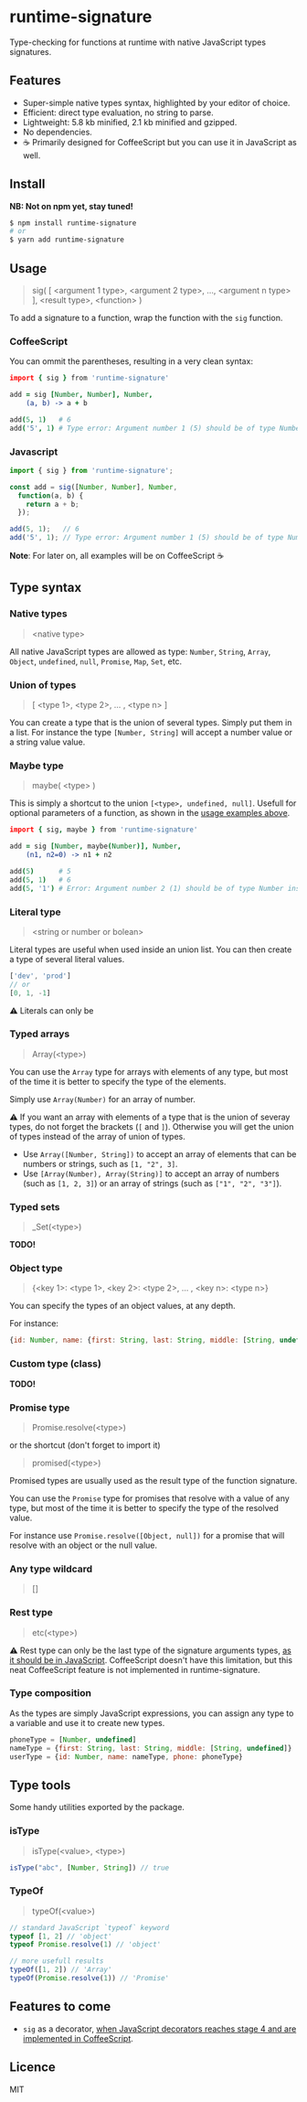 
runtime-signature
=================

Type-checking for functions at runtime with native JavaScript types signatures.


Features
--------

* Super-simple native types syntax, highlighted by your editor of choice.
* Efficient: direct type evaluation, no string to parse.
* Lightweight: 5.8 kb minified, 2.1 kb minified and gzipped.
* No dependencies.
* :coffee: Primarily designed for CoffeeScript but you can use it in JavaScript as well.

Install
-------

**NB: Not on npm yet, stay tuned!**

```bash
$ npm install runtime-signature
# or
$ yarn add runtime-signature
```

Usage
-----

> sig( [ <argument 1 type\>, <argument 2 type\>, …, <argument n type\> ], <result type\>, <function\> )

To add a signature to a function, wrap the function with the `sig` function.

### CoffeeScript

You can ommit the parentheses, resulting in a very clean syntax:

```coffee
import { sig } from 'runtime-signature'

add = sig [Number, Number], Number,
    (a, b) -> a + b

add(5, 1)   # 6
add('5', 1) # Type error: Argument number 1 (5) should be of type Number instead of String.
```

### Javascript

```js
import { sig } from 'runtime-signature';

const add = sig([Number, Number], Number,
  function(a, b) {
    return a + b;
  });

add(5, 1);   // 6
add('5', 1); // Type error: Argument number 1 (5) should be of type Number instead of String.
```

**Note**: For later on, all examples will be on CoffeeScript :coffee:

Type syntax
-----------

### Native types

> <native type\>

All native JavaScript types are allowed as type:
`Number`, `String`, `Array`, `Object`, `undefined`, `null`, `Promise`, `Map`, `Set`, etc.

### Union of types

> [ <type 1\>, <type 2\>, … , <type n\> ]

You can create a type that is the union of several types. Simply put them in a list.
For instance the type `[Number, String]` will accept a number value or a string value value.

### Maybe type

> maybe( <type\> )

This is simply a shortcut to the union `[<type>, undefined, null]`. Usefull for optional parameters of a function, as shown in the [usage examples above](#usage).

```coffee
import { sig, maybe } from 'runtime-signature'

add = sig [Number, maybe(Number)], Number,
    (n1, n2=0) -> n1 + n2

add(5)      # 5
add(5, 1)   # 6
add(5, '1') # Error: Argument number 2 (1) should be of type Number instead of String.
```

### Literal type

> <string or number or bolean\>

Literal types are useful when used inside an union list. You can then create a type of several literal values.

```js
['dev', 'prod']
// or
[0, 1, -1]
```

:warning: Literals can only be


### Typed arrays

> Array(<type\>)

You can use the `Array` type for arrays with elements of any type, but most of the time it is better to specify the type of the elements.

Simply use `Array(Number)` for an array of number.

:warning: If you want an array with elements of a type that is the union of severay types, do not forget the brackets (`[` and `]`). Otherwise you will get the union of types instead of the array of union of types.

* Use `Array([Number, String])` to accept an array of elements that can be numbers or strings, such as `[1, "2", 3]`.
* Use `[Array(Number), Array(String)]` to accept an array of numbers (such as `[1, 2, 3]`) or an array of strings (such as `["1", "2", "3"]`).

### Typed sets

> _Set(<type\>)

**TODO!**

### Object type

> {<key 1\>: <type 1\>, <key 2\>: <type 2\>, … , <key n\>: <type n\>}

You can specify the types of an object values, at any depth.

For instance:

```js
{id: Number, name: {first: String, last: String, middle: [String, undefined]}}
```

### Custom type (class)

**TODO!**

### Promise type

> Promise.resolve(<type\>)

or the shortcut (don't forget to import it)

> promised(<type\>)

Promised types are usually used as the result type of the function signature.

You can use the `Promise` type for promises that resolve with a value of any type, but most of the time it is better to specify the type of the resolved value.

For instance use `Promise.resolve([Object, null])` for a promise that will resolve with an object or the null value.

### Any type wildcard

> []

### Rest type

> etc(<type\>)

:warning: Rest type can only be the last type of the signature arguments types, [as it should be in JavaScript](https://developer.mozilla.org/en-US/docs/Web/JavaScript/Reference/Functions/rest_parameters#Description).
CoffeeScript doesn't have this limitation, but this neat CoffeeScript feature is not implemented in runtime-signature.

### Type composition

As the types are simply JavaScript expressions, you can assign any type to a variable and use it to create new types.

```js
phoneType = [Number, undefined]
nameType = {first: String, last: String, middle: [String, undefined]}
userType = {id: Number, name: nameType, phone: phoneType}
```

Type tools
----------

Some handy utilities exported by the package.

### isType

> isType(<value\>, <type\>)

```js
isType("abc", [Number, String]) // true
```

### TypeOf

> typeOf(<value\>)

```js
// standard JavaScript `typeof` keyword
typeof [1, 2] // 'object'
typeof Promise.resolve(1) // 'object'

// more usefull results
typeOf([1, 2]) // 'Array'
typeOf(Promise.resolve(1)) // 'Promise'
```

Features to come
----------------

* `sig` as a decorator, [when JavaScript decorators reaches stage 4 and are implemented in CoffeeScript](https://github.com/jashkenas/coffeescript/issues/4917#issuecomment-387220758).

Licence
-------

MIT
